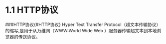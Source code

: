# 1.1  HTTP协议

###[](#HTTP协议)HTTP协议{#HTTP协议}
Hyper Text Transfer Protocol（超文本传输协议）的缩写,是用于从万维网（WWW:World Wide Web ）服务器传输超文本到本地浏览器的传送协议。






